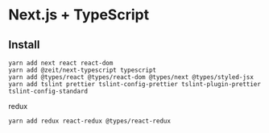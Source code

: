 # Next.js + TypeScript

## Install
```
yarn add next react react-dom
yarn add @zeit/next-typescript typescript
yarn add @types/react @types/react-dom @types/next @types/styled-jsx
yarn add tslint prettier tslint-config-prettier tslint-plugin-prettier tslint-config-standard
```

redux
```
yarn add redux react-redux @types/react-redux
```
